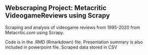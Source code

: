 ## Webscraping Project: Metacritic VideogameReviews using Scrapy

Scraping and analysis of videogame reviews from 1995-2020 from Metacritic.com using Scrapy.

Code is in the .RMD (Rmarkdown) file. Presentation summary is also included in powerpoint file. Scraped data stored in CSV
